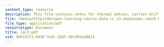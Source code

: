 ```yaml
---
content_type: resource
description: This file contains notes for thermal motion, carrier drift, carrier diffusion.
file: /media/https%3A/open-learning-course-data-rc.s3.amazonaws.com/6-012-microelectronic-devices-and-circuits-fall-2005/9bb1515169363c8c2835891d9a5a8814_lec3.pdf
file_type: application/pdf
resourcetype: Document
title: lec3.pdf
uid: 9bb15151-6936-3c8c-2835-891d9a5a8814
---
```

